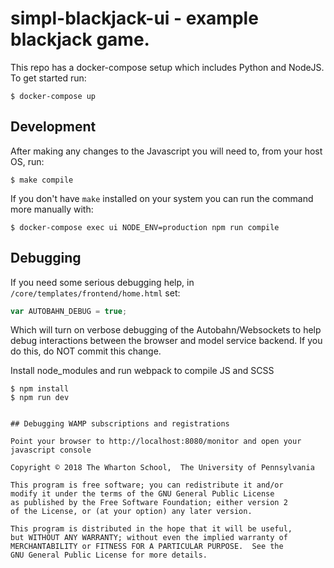 # simpl-blackjack-ui - example blackjack game.

This repo has a docker-compose setup which includes Python and NodeJS.  To get
started run:

```shell
$ docker-compose up
```
## Development

After making any changes to the Javascript you will need to, from your host OS,
run:

```shell
$ make compile
```

If you don't have `make` installed on your system you can run the command more
manually with:

```shell
$ docker-compose exec ui NODE_ENV=production npm run compile
```


## Debugging

If you need some serious debugging help, in `/core/templates/frontend/home.html` set:

```js
var AUTOBAHN_DEBUG = true;
```

Which will turn on verbose debugging of the Autobahn/Websockets to help debug interactions between the browser and model service backend.
If you do this, do NOT commit this change.

Install node_modules and run webpack to compile JS and SCSS

```shell
$ npm install
$ npm run dev
```

```

## Debugging WAMP subscriptions and registrations

Point your browser to http://localhost:8080/monitor and open your javascript console

Copyright © 2018 The Wharton School,  The University of Pennsylvania 

This program is free software; you can redistribute it and/or
modify it under the terms of the GNU General Public License
as published by the Free Software Foundation; either version 2
of the License, or (at your option) any later version.

This program is distributed in the hope that it will be useful,
but WITHOUT ANY WARRANTY; without even the implied warranty of
MERCHANTABILITY or FITNESS FOR A PARTICULAR PURPOSE.  See the
GNU General Public License for more details.

